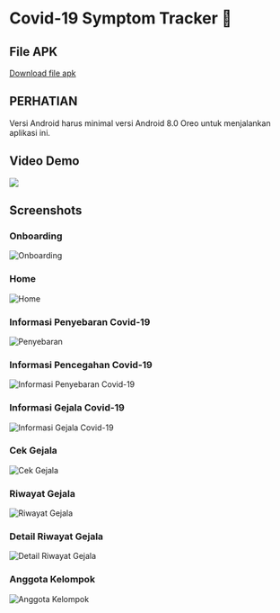 # Covid-19 Symptom Tracker 🦠

## File APK
[Download file apk](https://github.com/HarySuryanto/Covid19SymptomTracker/raw/master/app/build/outputs/apk/debug/Covid-19%20Symptom%20Tracker.apk)

## PERHATIAN
Versi Android harus minimal versi Android 8.0 Oreo untuk menjalankan aplikasi ini.

## Video Demo
[![](http://img.youtube.com/vi/2b3tBoRUKHo/0.jpg)](http://www.youtube.com/watch?v=2b3tBoRUKHo "Covid-19 Symptom Tracker")

## Screenshots
### Onboarding
![Onboarding](https://i.ibb.co/THPMMxq/onboarding.jpg)

### Home
![Home](https://i.ibb.co/s69GHk0/home.jpg)

### Informasi Penyebaran Covid-19
![Penyebaran](https://i.ibb.co/FW1CBY3/penyebaran.jpg)

### Informasi Pencegahan Covid-19
![Informasi Penyebaran Covid-19](https://i.ibb.co/MRb9bM0/pencegahan.jpg)

### Informasi Gejala Covid-19
![Informasi Gejala Covid-19](https://i.ibb.co/wBBRfPQ/gejala.jpg)

### Cek Gejala
![Cek Gejala](https://i.ibb.co/8MvrqM9/cek-gejala.jpg)

### Riwayat Gejala
![Riwayat Gejala](https://i.ibb.co/hypvFBS/riwayat.jpg)

### Detail Riwayat Gejala
![Detail Riwayat Gejala](https://i.ibb.co/1f6VmWL/riwayat-gejala.jpg)

### Anggota Kelompok
![Anggota Kelompok](https://i.ibb.co/LnNjhGr/anggota-kelompok.jpg)
